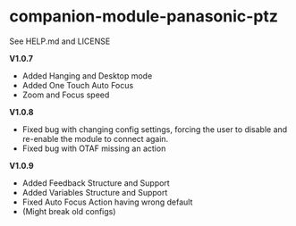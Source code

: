 # companion-module-panasonic-ptz
See HELP.md and LICENSE

**V1.0.7**
* Added Hanging and Desktop mode
* Added One Touch Auto Focus
* Zoom and Focus speed

**V1.0.8**
* Fixed bug with changing config settings, forcing the user to disable and re-enable the module to connect again.
* Fixed bug with OTAF missing an action

**V1.0.9**
* Added Feedback Structure and Support
* Added Variables Structure and Support
* Fixed Auto Focus Action having wrong default
* (Might break old configs)